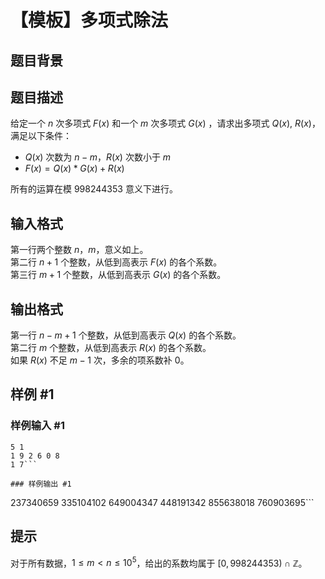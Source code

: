 # 【模板】多项式除法

## 题目背景



## 题目描述

给定一个 $n$ 次多项式 $F(x)$ 和一个 $m$ 次多项式  $G(x)$ ，请求出多项式 $Q(x)$, $R(x)$，满足以下条件：

 - $Q(x)$ 次数为 $n-m$，$R(x)$ 次数小于 $m$
 - $F(x) = Q(x) * G(x) + R(x)$

所有的运算在模 $998244353$ 意义下进行。

## 输入格式

第一行两个整数 $n$，$m$，意义如上。  
第二行 $n+1$ 个整数，从低到高表示 $F(x)$ 的各个系数。  
第三行 $m+1$ 个整数，从低到高表示 $G(x)$ 的各个系数。

## 输出格式

第一行 $n-m+1$ 个整数，从低到高表示 $Q(x)$ 的各个系数。    
第二行 $m$ 个整数，从低到高表示 $R(x)$ 的各个系数。    
如果 $R(x)$ 不足 $m-1$ 次，多余的项系数补 $0$。

## 样例 #1

### 样例输入 #1
```
5 1
1 9 2 6 0 8
1 7```

### 样例输出 #1

```
237340659 335104102 649004347 448191342 855638018
760903695```

## 提示

对于所有数据，$1 \le m < n \le 10^5$，给出的系数均属于 $[0, 998244353) \cap \mathbb{Z}$。
